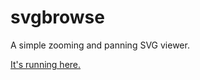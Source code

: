 # svgbrowse

A simple zooming and panning SVG viewer.

[It's running here.](http://ghostcrab.io/svgbrowse)
